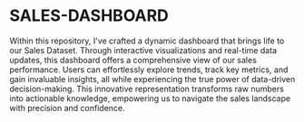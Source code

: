 # SALES-DASHBOARD

Within this repository, I've crafted a dynamic dashboard that brings life to our Sales Dataset. Through interactive visualizations and real-time data updates, this dashboard offers a comprehensive view of our sales performance. Users can effortlessly explore trends, track key metrics, and gain invaluable insights, all while experiencing the true power of data-driven decision-making. This innovative representation transforms raw numbers into actionable knowledge, empowering us to navigate the sales landscape with precision and confidence.
